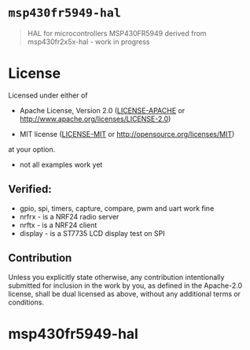 # `msp430fr5949-hal`

> HAL for microcontrollers MSP430FR5949
> derived from msp430fr2x5x-hal - 
> work in progress

# License

Licensed under either of

- Apache License, Version 2.0 ([LICENSE-APACHE](LICENSE-APACHE) or
  http://www.apache.org/licenses/LICENSE-2.0)

- MIT license ([LICENSE-MIT](LICENSE-MIT) or http://opensource.org/licenses/MIT)

at your option.

- not all examples work yet

## Verified:
- gpio, spi, timers, capture, compare, pwm and uart work fine
- nrfrx - is a NRF24 radio server
- nrftx - is a NRF24 client
- display - is a ST7735 LCD display test on SPI 

## Contribution

Unless you explicitly state otherwise, any contribution intentionally submitted
for inclusion in the work by you, as defined in the Apache-2.0 license, shall be
dual licensed as above, without any additional terms or conditions.
# msp430fr5949-hal
